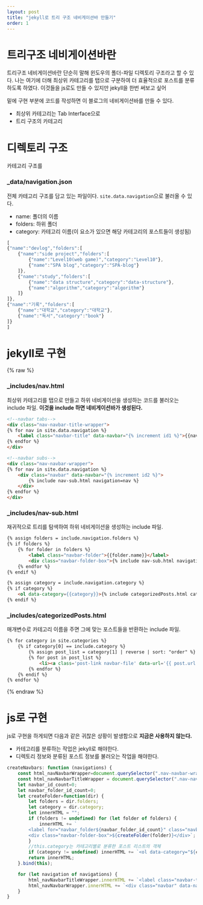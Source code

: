 ```yaml
---
layout: post
title: "jekyll로 트리 구조 네비게이션바 만들기"
order: 1
---
```

# 트리구조 네비게이션바란
트리구조 네비게이션바란 단순히 말해 윈도우의 폴더-파일 디렉토리 구조라고 할 수 있다. 나는 여기에 더해 최상위 카테고리를 탭으로 구분하여 더 효율적으로 포스트를 분류하도록 하였다. 이것들을 js로도 만들 수 있지만 jekyll을 한번 써보고 싶어  

밑에 구현 부분에 코드를 작성하면 이 블로그의 네비게이션바를 만들 수 있다.

* 최상위 카테고리는 Tab Interface으로
* 트리 구조의 카테고리

# 디렉토리 구조

카테고리 구조를 
### _data/navigation.json

전체 카테고리 구조를 담고 있는 파일이다. `site.data.navigation`으로 불러올 수 있다.

* name: 폴더의 이름
* folders: 하위 폴더
* category: 카테고리 이름(이 요소가 있으면 해당 카테고리의 포스트들이 생성됨)

```js
[
{"name":"devlog","folders":[
    {"name":"side project","folders":[
        {"name":"Level10(web game)","category":"Level10"},
        {"name":"SPA blog","category":"SPA-blog"}
    ]},
    {"name":"study","folders":[
        {"name":"data structure","category":"data-structure"},
        {"name":"algorithm","category":"algorithm"}
    ]}
]},
{"name":"기록","folders":[
    {"name":"대학교","category":"대학교"},
    {"name":"독서","category":"book"}
]}
]
```

# jekyll로 구현

{% raw %}
### _includes/nav.html

최상위 카테고리를 탭으로 만들고 하위 네비게이션을 생성하는 코드를 불러오는 include 파일. 
**이것을 include 하면 네비게이션바가 생성된다.**
```html
<!--navbar tabs-->
<div class="nav-navbar-title-wrapper">
{% for nav in site.data.navigation %}
    <label class="navbar-title" data-navbar="{% increment id1 %}">{{nav.name}}</label>
{% endfor %}
</div>

<!--navbar subs-->
<div class="nav-navbar-wrapper">
{% for nav in site.data.navigation %}
    <div class="navbar" data-navbar="{% increment id2 %}">
        {% include nav-sub.html navigation=nav %}
    </div>
{% endfor %}
</div>
```

### _includes/nav-sub.html

재귀적으로 트리를 탐색하여 하위 네비게이션을 생성하는 include 파일.
```html
{% assign folders = include.navigation.folders %}
{% if folders %}
    {% for folder in folders %}
        <label class="navbar-folder">{{folder.name}}</label>
        <div class="navbar-folder-box">{% include nav-sub.html navigation=folder %}</div>
    {% endfor %}
{% endif %}

{% assign category = include.navigation.category %}
{% if category %}
    <ol data-category={{category}}>{% include categorizedPosts.html category=category %}</ol>
{% endif %}
```
### _includes/categorizedPosts.html

매개변수로 카테고리 이름을 주면 그에 맞는 포스트들을 반환하는 include 파일. 
```html
{% for category in site.categories %}
    {% if category[0] == include.category %}
        {% assign post_list = category[1] | reverse | sort: "order" %}
        {% for post in post_list %}
            <li><a class='post-link navbar-file' data-url='{{ post.url }}'>{{ post.title }}</a></li>
        {% endfor %}
    {% endif %}
{% endfor %}
```
{% endraw %}

# js로 구현
js로 구현을 하게되면 다음과 같은 귀찮은 상황이 발생함으로 **지금은 사용하지 않는다.**
* 카테고리를 분류하는 작업은 jekyll로 해야한다.
* 디렉토리 정보와 분류된 포스트 정보를 불러오는 작업을 해야한다.

```js
createNavbars: function (navigations) {
    const html_navNavbarWrapper=document.querySelector(".nav-navbar-wrapper");
    const html_navNavbarTitleWrapper = document.querySelector(".nav-navbar-title-wrapper");
    let navbar_id_count=0;
    let navbar_folder_id_count=0;
    let createFolder=function(dir) {
        let folders = dir.folders;
        let category = dir.category;
        let innerHTML = "";
        if (folders != undefined) for (let folder of folders) {
            innerHTML += `
        <label for="navbar_folder${navbar_folder_id_count}" class="navbar-folder">${folder.name}</label>
        <div class="navbar-folder-box">${createFolder(folder)}</div>`;
        }
        //this.category는 카테고리별로 분류한 포스트 리스트의 객체
        if (category != undefined) innerHTML += `<ol data-category="${category}">${this.category[category]}</ol>`;
        return innerHTML;
    }.bind(this);

    for (let navigation of navigations) {
        html_navNavbarTitleWrapper.innerHTML += `<label class="navbar-title" data-navbar="${navbar_id_count}">${navigation.title}</label>`;
        html_navNavbarWrapper.innerHTML += `<div class="navbar" data-navbar="${navbar_id_count++}">${createFolder(navigation)}</div>`;
    }
}
```